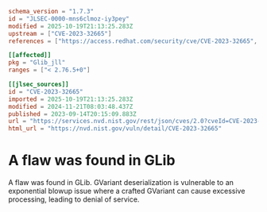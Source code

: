 ```toml
schema_version = "1.7.3"
id = "JLSEC-0000-mns6clmoz-iy3pey"
modified = 2025-10-19T21:13:25.283Z
upstream = ["CVE-2023-32665"]
references = ["https://access.redhat.com/security/cve/CVE-2023-32665", "https://bugzilla.redhat.com/show_bug.cgi?id=2211827", "https://gitlab.gnome.org/GNOME/glib/-/issues/2121", "https://lists.debian.org/debian-lts-announce/2023/09/msg00030.html", "https://security.gentoo.org/glsa/202311-18", "https://security.netapp.com/advisory/ntap-20240426-0006/", "https://access.redhat.com/security/cve/CVE-2023-32665", "https://bugzilla.redhat.com/show_bug.cgi?id=2211827", "https://gitlab.gnome.org/GNOME/glib/-/issues/2121", "https://lists.debian.org/debian-lts-announce/2023/09/msg00030.html", "https://security.gentoo.org/glsa/202311-18", "https://security.netapp.com/advisory/ntap-20240426-0006/"]

[[affected]]
pkg = "Glib_jll"
ranges = ["< 2.76.5+0"]

[[jlsec_sources]]
id = "CVE-2023-32665"
imported = 2025-10-19T21:13:25.283Z
modified = 2024-11-21T08:03:48.437Z
published = 2023-09-14T20:15:09.883Z
url = "https://services.nvd.nist.gov/rest/json/cves/2.0?cveId=CVE-2023-32665"
html_url = "https://nvd.nist.gov/vuln/detail/CVE-2023-32665"
```

# A flaw was found in GLib

A flaw was found in GLib. GVariant deserialization is vulnerable to an exponential blowup issue where a crafted GVariant can cause excessive processing, leading to denial of service.

